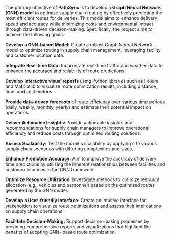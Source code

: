 The primary objective of **PathSync** is to develop a **Graph Neural Network (GNN) model** to optimize supply chain routing by effectively predicting the most efficient routes for deliveries. This model aims to enhance delivery speed and accuracy while minimizing costs and environmental impact through data-driven decision-making. Specifically, the project aims to achieve the following goals: 

**Develop a GNN-based Model:** Create a robust Graph Neural Network model to optimize routing in supply chain management, leveraging facility and customer location data. 

**Integrate Real-time Data:** Incorporate real-time traffic and weather data to enhance the accuracy and reliability of route predictions. 

**Develop interactive visual reports** using Python libraries such as Folium and Matplotlib to visualize route optimization results, including distance, time, and cost metrics. 

**Provide data-driven forecasts** of route efficiency over various time periods (daily, weekly, monthly, yearly) and estimate their potential impact on operations.

**Deliver Actionable Insights:** Provide actionable insights and recommendations for supply chain managers to improve operational efficiency and reduce costs through optimized routing solutions. 

**Assess Scalability:** Test the model's scalability by applying it to various supply chain scenarios with differing complexities and sizes. 

**Enhance Prediction Accuracy:** Aim to improve the accuracy of delivery time predictions by utilizing the inherent relationships between facilities and customer locations in the GNN framework. 

**Optimize Resource Utilization:** Investigate methods to optimize resource allocation (e.g., vehicles and personnel) based on the optimized routes generated by the GNN model. 

**Develop a User-friendly Interface:** Create an intuitive interface for stakeholders to visualize route optimizations and assess their implications on supply chain operations. 

**Facilitate Decision-Making:** Support decision-making processes by providing comprehensive reports and visualizations that highlight the benefits of adopting GNN- based route optimization. 

